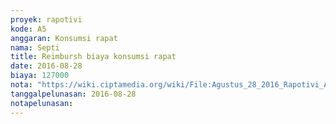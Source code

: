 ```yaml
---
proyek: rapotivi
kode: A5
anggaran: Konsumsi rapat
nama: Septi
title: Reimbursh biaya konsumsi rapat
date: 2016-08-28
biaya: 127000
nota: "https://wiki.ciptamedia.org/wiki/File:Agustus_28_2016_Rapotivi_A5_Biaya_konsumsi_rapat.jpg"
tanggalpelunasan: 2016-08-28
notapelunasan:
---
```

